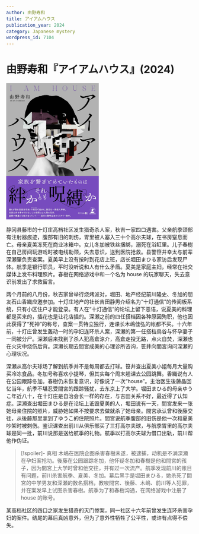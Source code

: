 ```yaml
---
author: 由野寿和
title: アイアムハウス
publication_year: 2024
category: Japanese mystery
wordpress_id: 7104
---
```


# 由野寿和『アイアムハウス』(2024)

<img src=images/2024_cover.jpg width=250/>

静冈县藤市的十灯庄高档社区发生猎奇杀人案，秋吉一家四口遇害。父亲航季颈部有注射器痕迹，腹部有旧的刺伤，胃里被人塞入三十个高尔夫球，在书房窒息而亡。母亲夏美冻死在商业冰箱中。女儿冬加被铁丝捆绑，溺死在浴缸里。儿子春樹在自己房间玩游戏时被电线勒颈，失去意识，送到医院抢救。县警笹井幸太与前辈深瀬肇负责查案。夏美早上没有按时到花店上班，店长堀田まひる家访后发现尸体。航季是银行职员，平时没听说和人有什么矛盾。夏美是家庭主妇，经常在社交媒体上发布料理照片。春樹在网络游戏中和一个名为 house 的玩家聊天，失去意识前发出了求救留言。

两个月前的八月份，秋吉家曾举行烧烤派对，堀田、地产经纪前川隆史、冬加的朋友石山香織应邀参加。十灯庄地产的社长吉田静男介绍名为“十灯通信”的传阅板系统，只有小区住户才能登录。有人在“十灯通信”的论坛上留下恶语，说夏美的料理都是买来的，插花也是让花店插的。深瀬之前的四任搭档因各种原因殉职，他也因此获得了“死神”的称号，查案一贯特立独行，连课长木嶋佳弘的帐都不买。十六年前，十灯庄曾发生轰动一时的孕妇连环杀人案，深瀬的第一任搭档鳥谷与怀孕妻子一同被分尸。深瀬后来找到了杀人犯高倉涼介，高倉走投无路，点火自焚，深瀬也在火灾中烧伤后背。深瀬长期去間宮成美的心理诊所咨询，笹井向間宮询问深瀬的心理状况。

深瀬从高尔夫球场了解到航季并不是每周都去打球。笹井查出夏美小姐每月大量购买冷冻食品。冬加号称喜欢小提琴，但其实每个周末翘课去公园跳舞。香織说有人在公园跟踪冬加。春樹仍未恢复意识，好像说了一次“house”。主治医生後藤晶回忆当年，航季不堪忍受間宮的跟踪骚扰，去东京上了大学。堀田まひる的母亲ゆうこ年近八十，在十灯庄是自治会长一样的存在，与吉田关系不好，最近得了认知症。深瀬查出堀田まひる是在论坛上诋毁夏美的人，堀田说有一天，間宮发来一张她母亲住院的照片，威胁她如果不按要求去做就杀了她母亲。間宮承认曾和後藤交往，从後藤那里拿到了ゆうこ的住院照片。間宮说航季腹部的旧伤是他一次和夏美吵架时被刺伤。鉴识课查出前川从俱乐部买了三打高尔夫球，与航季胃里的高尔夫球是同一批，前川说那是送给航季的礼物。航季以打高尔夫球为借口出轨，前川帮他作伪证。

> [!spoiler]- 真相
> 木嶋在医院企图杀害春樹未遂，被逮捕，动机是不满深瀬在孕妇案抢功。後藤在公园跟踪冬加，他怀疑冬加和春樹是他和間宮的孩子，因为間宮上大学时曾和他交往，并有过一次流产。航季发现前川的账目有问题，前川杀害航季、夏美、冬加。幕后黑手是堀田まひる，她杀死了間宮的中学男友和深瀬的数名搭档，教唆間宮、後藤、木嶋、前川等人犯罪，并在案发早上试图杀害春樹。航季为了和春樹沟通，在网络游戏中注册了 house 的账号。

某高档社区的四口之家发生猎奇的灭门惨案，同一社区十六年前曾发生连环杀害孕妇的案件。结尾的幕后真凶意外，但为了意外性牺牲了公平性，或许有点得不偿失。